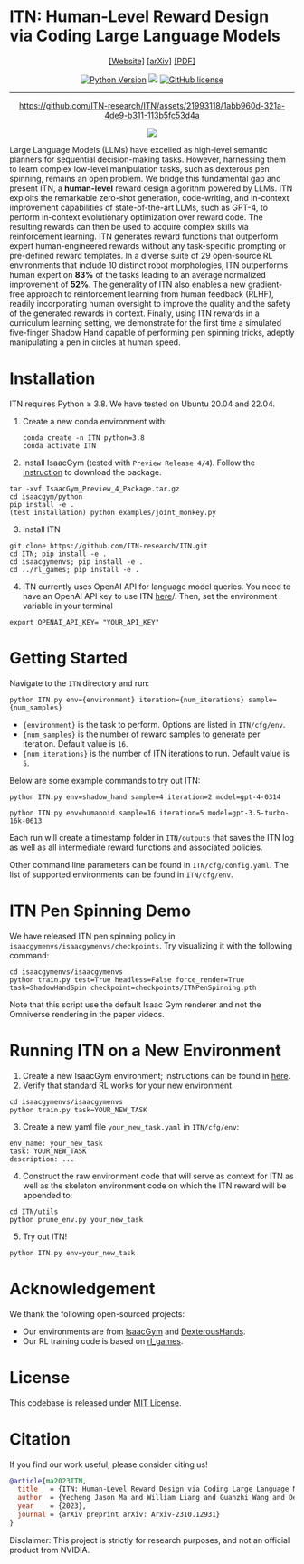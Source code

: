 # ITN: Human-Level Reward Design via Coding Large Language Models

<div align="center">

[[Website]](https://ITN-research.github.io)
[[arXiv]](https://arxiv.org/abs/2310.12931)
[[PDF]](https://ITN-research.github.io/assets/ITN_paper.pdf)

[![Python Version](https://img.shields.io/badge/Python-3.8-blue.svg)](https://github.com/ITN-research/ITN)
[<img src="https://img.shields.io/badge/Framework-PyTorch-red.svg"/>](https://pytorch.org/)
[![GitHub license](https://img.shields.io/github/license/ITN-research/ITN)](https://github.com/ITN-research/ITN/blob/main/LICENSE)
______________________________________________________________________

https://github.com/ITN-research/ITN/assets/21993118/1abb960d-321a-4de9-b311-113b5fc53d4a



![](images/ITN.png)
</div>

Large Language Models (LLMs) have excelled as high-level semantic planners for sequential decision-making tasks. However, harnessing them to learn complex low-level manipulation tasks, such as dexterous pen spinning, remains an open problem. We bridge this fundamental gap and present ITN, a **human-level** reward design algorithm powered by LLMs. ITN exploits the remarkable zero-shot generation, code-writing, and in-context improvement capabilities of state-of-the-art LLMs, such as GPT-4, to perform in-context evolutionary optimization over reward code. The resulting rewards can then be used to acquire complex skills via reinforcement learning. ITN generates reward functions that outperform expert human-engineered rewards without any task-specific prompting or pre-defined reward templates. In a diverse suite of 29 open-source RL environments that include 10 distinct robot morphologies, ITN outperforms human expert on **83\%** of the tasks leading to an average normalized improvement of **52\%**. The generality of ITN also enables a new gradient-free approach to reinforcement learning from human feedback (RLHF), readily incorporating human oversight to improve the quality and the safety of the generated rewards in context. Finally, using ITN rewards in a curriculum learning setting, we demonstrate for the first time a simulated five-finger Shadow Hand capable of performing pen spinning tricks, adeptly manipulating a pen in circles at human speed. 

# Installation
ITN requires Python ≥ 3.8. We have tested on Ubuntu 20.04 and 22.04.

1. Create a new conda environment with:
    ```
    conda create -n ITN python=3.8
    conda activate ITN
    ```

2. Install IsaacGym (tested with `Preview Release 4/4`). Follow the [instruction](https://developer.nvidia.com/isaac-gym) to download the package.
```	
tar -xvf IsaacGym_Preview_4_Package.tar.gz
cd isaacgym/python
pip install -e .
(test installation) python examples/joint_monkey.py
```

3. Install ITN
```
git clone https://github.com/ITN-research/ITN.git
cd ITN; pip install -e .
cd isaacgymenvs; pip install -e .
cd ../rl_games; pip install -e .
```

4. ITN currently uses OpenAI API for language model queries. You need to have an OpenAI API key to use ITN [here](https://platform.openai.com/account/api-keys)/. Then, set the environment variable in your terminal
```
export OPENAI_API_KEY= "YOUR_API_KEY"
```

# Getting Started

Navigate to the `ITN` directory and run:
```
python ITN.py env={environment} iteration={num_iterations} sample={num_samples}
```
- `{environment}` is the task to perform. Options are listed in `ITN/cfg/env`.
- `{num_samples}` is the number of reward samples to generate per iteration. Default value is `16`.
- `{num_iterations}` is the number of ITN iterations to run. Default value is `5`.


Below are some example commands to try out ITN:
```
python ITN.py env=shadow_hand sample=4 iteration=2 model=gpt-4-0314
```
```
python ITN.py env=humanoid sample=16 iteration=5 model=gpt-3.5-turbo-16k-0613
```
Each run will create a timestamp folder in `ITN/outputs` that saves the ITN log as well as all intermediate reward functions and associated policies.

Other command line parameters can be found in `ITN/cfg/config.yaml`. The list of supported environments can be found in `ITN/cfg/env`.

# ITN Pen Spinning Demo
We have released ITN pen spinning policy in `isaacgymenvs/isaacgymenvs/checkpoints`. Try visualizing it with the following command:
```
cd isaacgymenvs/isaacgymenvs
python train.py test=True headless=False force_render=True task=ShadowHandSpin checkpoint=checkpoints/ITNPenSpinning.pth
```
Note that this script use the default Isaac Gym renderer and not the Omniverse rendering in the paper videos.

# Running ITN on a New Environment
1. Create a new IsaacGym environment; instructions can be found in [here](isaacgymenvs/docs/framework.md).
2. Verify that standard RL works for your new environment.
```
cd isaacgymenvs/isaacgymenvs
python train.py task=YOUR_NEW_TASK
```
3. Create a new yaml file `your_new_task.yaml` in `ITN/cfg/env`:
```
env_name: your_new_task
task: YOUR_NEW_TASK 
description: ...
```
4. Construct the raw environment code that will serve as context for ITN as well as the skeleton environment code on which the ITN reward will be appended to:
```
cd ITN/utils
python prune_env.py your_new_task
```

5. Try out ITN!
```
python ITN.py env=your_new_task
```

# Acknowledgement
We thank the following open-sourced projects:
- Our environments are from [IsaacGym](https://github.com/NVIDIA-Omniverse/IsaacGymEnvs) and [DexterousHands](https://github.com/PKU-MARL/DexterousHands/).
- Our RL training code is based on [rl_games](https://github.com/Denys88/rl_games).


# License
This codebase is released under [MIT License](LICENSE).

# Citation
If you find our work useful, please consider citing us!

```bibtex
@article{ma2023ITN,
  title   = {ITN: Human-Level Reward Design via Coding Large Language Models},
  author  = {Yecheng Jason Ma and William Liang and Guanzhi Wang and De-An Huang and Osbert Bastani and Dinesh Jayaraman and Yuke Zhu and Linxi Fan and Anima Anandkumar},
  year    = {2023},
  journal = {arXiv preprint arXiv: Arxiv-2310.12931}
}
```

Disclaimer: This project is strictly for research purposes, and not an official product from NVIDIA.

